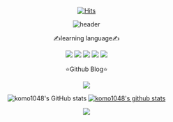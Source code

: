 <div align='center'>
  
[![Hits](https://hits.seeyoufarm.com/api/count/incr/badge.svg?url=https%3A%2F%2Fgithub.com%2Fkomo1048%2Fkomo1048&count_bg=%2379C83D&title_bg=%23555555&icon=&icon_color=%23E7E7E7&title=hits&edge_flat=false)](https://github.com/komo1048/komo1048)

![header](https://capsule-render.vercel.app/api?type=wave&color=auto&height=300&section=header&text=Hello%20World&fontSize=80)
  
✍️learning language✍️
  
<a href="https://simpleicons.org/" target="_blank"><img src="https://img.shields.io/badge/css-1572B6?style=flat-square&logo=CSS3&logoColor=white"/></a>
<a href="https://simpleicons.org/" target="_blank"><img src="https://img.shields.io/badge/JavaScript-F7DF1E?style=flat-square&logo=JavaScript&logoColor=white"/></a>
<a href="https://simpleicons.org/" target="_blank"><img src="https://img.shields.io/badge/React-61DAFB?style=flat-square&logo=React&logoColor=white"/></a>
  <a href="https://simpleicons.org/" target="_blank"><img src="https://img.shields.io/badge/Spring Boot-6DB33F?style=flat-square&logo=Spring Boot&logoColor=white"/></a>
  <a href="https://simpleicons.org/" target="_blank"><img src="https://img.shields.io/badge/MySQL-4479A1?style=flat-square&logo=MySQL&logoColor=white"/></a>
  
  ⭐Github Blog⭐
  
  <a href="https://komo1048.github.io/" target="_blank"><img src="https://img.shields.io/badge/GitHub-181717?style=flat-square&logo=GitHub&logoColor=white"/></a>
  
  ![komo1048's GitHub stats](https://github-readme-stats.vercel.app/api?username=komo1048&show_icons=true&theme=radical)
[![komo1048's github stats](https://github-readme-stats.vercel.app/api/top-langs/?username=komo1048&show_icons=true&hide_border=true&title_color=004386&icon_color=004386&layout=compact)](https://github.com/komo1048)
  
  <a href="https://opgc.me/#/users/komo1048" target="_blank"><img src="https://api.opgc.me/githubs/users/komo1048/tag/?theme=basic" /></a>
</div>
